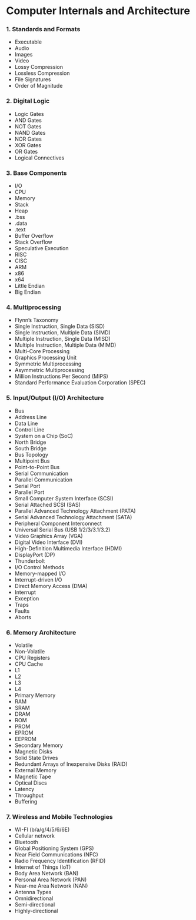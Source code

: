 # Computer Internals and Architecture

### 1. Standards and Formats
  * Executable
  * Audio
  * Images
  * Video
  * Lossy Compression
  * Lossless Compression
  * File Signatures
  * Order of Magnitude

### 2. Digital Logic
  * Logic Gates
  * AND Gates
  * NOT Gates
  * NAND Gates
  * NOR Gates
  * XOR Gates
  * OR Gates
  * Logical Connectives

### 3. Base Components
  * I/O
  * CPU
  * Memory
  * Stack
  * Heap
  * .bss
  * .data
  * .text
  * Buffer Overflow
  * Stack Overflow
  * Speculative Execution
  * RISC
  * CISC
  * ARM
  * x86
  * x64
  * Little Endian
  * Big Endian

### 4. Multiprocessing
  * Flynn’s Taxonomy
  * Single Instruction, Single Data (SISD)
  * Single Instruction, Multiple Data (SIMD)
  * Multiple Instruction, Single Data (MISD)
  * Multiple Instruction, Multiple Data (MIMD)
  * Multi-Core Processing
  * Graphics Processing Unit
  * Symmetric Multiprocessing
  * Asymmetric Multiprocessing
  * Million Instructions Per Second (MIPS)
  * Standard Performance Evaluation Corporation (SPEC)

### 5. Input/Output (I/O) Architecture
  * Bus
  * Address Line
  * Data Line
  * Control Line
  * System on a Chip (SoC)
  * North Bridge
  * South Bridge
  * Bus Topology
  * Multipoint Bus
  * Point-to-Point Bus
  * Serial Communication
  * Parallel Communication
  * Serial Port
  * Parallel Port
  * Small Computer System Interface (SCSI)
  * Serial Attached SCSI (SAS)
  * Parallel Advanced Technology Attachment (PATA)
  * Serial Advanced Technology Attachment (SATA)
  * Peripheral Component Interconnect
  * Universal Serial Bus (USB 1/2/3/3.1/3.2)
  * Video Graphics Array (VGA)
  * Digital Video Interface (DVI)
  * High-Definition Multimedia Interface (HDMI)
  * DisplayPort (DP)
  * Thunderbolt
  * I/O Control Methods
  * Memory-mapped I/O
  * Interrupt-driven I/O
  * Direct Memory Access (DMA)
  * Interrupt
  * Exception
  * Traps
  * Faults
  * Aborts

### 6. Memory Architecture
  * Volatile
  * Non-Volatile
  * CPU Registers
  * CPU Cache
  * L1
  * L2
  * L3
  * L4
  * Primary Memory
  * RAM
  * SRAM
  * DRAM
  * ROM
  * PROM
  * EPROM
  * EEPROM
  * Secondary Memory
  * Magnetic Disks
  * Solid State Drives
  * Redundant Arrays of Inexpensive Disks (RAID)
  * External Memory
  * Magnetic Tape
  * Optical Discs
  * Latency
  * Throughput
  * Buffering

### 7. Wireless and Mobile Technologies
  * WI-FI (b/a/g/4/5/6/6E)
  * Cellular network
  * Bluetooth
  * Global Positioning System (GPS)
  * Near Field Communications (NFC)
  * Radio Frequency Identification (RFID)
  * Internet of Things (IoT)
  * Body Area Network (BAN)
  * Personal Area Network (PAN)
  * Near-me Area Network (NAN)
  * Antenna Types
  * Omnidirectional
  * Semi-directional
  * Highly-directional
